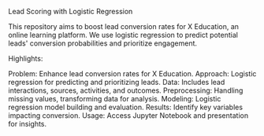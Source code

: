 Lead Scoring with Logistic Regression

This repository aims to boost lead conversion rates for X Education, an online learning platform. We use logistic regression to predict potential leads' conversion probabilities and prioritize engagement.

Highlights:

Problem: Enhance lead conversion rates for X Education.
Approach: Logistic regression for predicting and prioritizing leads.
Data: Includes lead interactions, sources, activities, and outcomes.
Preprocessing: Handling missing values, transforming data for analysis.
Modeling: Logistic regression model building and evaluation.
Results: Identify key variables impacting conversion.
Usage: Access Jupyter Notebook and presentation for insights.





